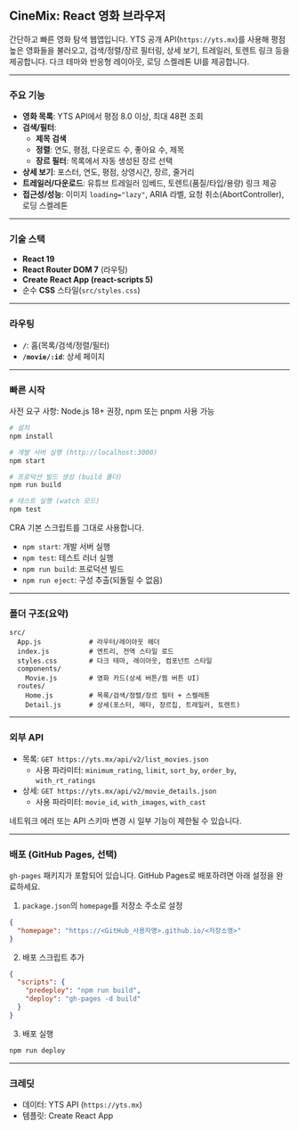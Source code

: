 ## CineMix: React 영화 브라우저

간단하고 빠른 영화 탐색 웹앱입니다. YTS 공개 API(`https://yts.mx`)를 사용해 평점 높은 영화들을 불러오고, 검색/정렬/장르 필터링, 상세 보기, 트레일러, 토렌트 링크 등을 제공합니다. 다크 테마와 반응형 레이아웃, 로딩 스켈레톤 UI를 제공합니다.

---

### 주요 기능

- **영화 목록**: YTS API에서 평점 8.0 이상, 최대 48편 조회
- **검색/필터**:
  - **제목 검색**
  - **정렬**: 연도, 평점, 다운로드 수, 좋아요 수, 제목
  - **장르 필터**: 목록에서 자동 생성된 장르 선택
- **상세 보기**: 포스터, 연도, 평점, 상영시간, 장르, 줄거리
- **트레일러/다운로드**: 유튜브 트레일러 임베드, 토렌트(품질/타입/용량) 링크 제공
- **접근성/성능**: 이미지 `loading="lazy"`, ARIA 라벨, 요청 취소(AbortController), 로딩 스켈레톤

---

### 기술 스택

- **React 19**
- **React Router DOM 7** (라우팅)
- **Create React App (react-scripts 5)**
- 순수 **CSS** 스타일(`src/styles.css`)

---

### 라우팅

- **`/`**: 홈(목록/검색/정렬/필터)
- **`/movie/:id`**: 상세 페이지

---

### 빠른 시작

사전 요구 사항: Node.js 18+ 권장, npm 또는 pnpm 사용 가능

```bash
# 설치
npm install

# 개발 서버 실행 (http://localhost:3000)
npm start

# 프로덕션 빌드 생성 (build 폴더)
npm run build

# 테스트 실행 (watch 모드)
npm test
```

CRA 기본 스크립트를 그대로 사용합니다.

- `npm start`: 개발 서버 실행
- `npm test`: 테스트 러너 실행
- `npm run build`: 프로덕션 빌드
- `npm run eject`: 구성 추출(되돌릴 수 없음)

---

### 폴더 구조(요약)

```text
src/
  App.js            # 라우터/레이아웃 헤더
  index.js          # 엔트리, 전역 스타일 로드
  styles.css        # 다크 테마, 레이아웃, 컴포넌트 스타일
  components/
    Movie.js        # 영화 카드(상세 버튼/찜 버튼 UI)
  routes/
    Home.js         # 목록/검색/정렬/장르 필터 + 스켈레톤
    Detail.js       # 상세(포스터, 메타, 장르칩, 트레일러, 토렌트)
```

---

### 외부 API

- 목록: `GET https://yts.mx/api/v2/list_movies.json`
  - 사용 파라미터: `minimum_rating`, `limit`, `sort_by`, `order_by`, `with_rt_ratings`
- 상세: `GET https://yts.mx/api/v2/movie_details.json`
  - 사용 파라미터: `movie_id`, `with_images`, `with_cast`

네트워크 에러 또는 API 스키마 변경 시 일부 기능이 제한될 수 있습니다.

---

### 배포 (GitHub Pages, 선택)

`gh-pages` 패키지가 포함되어 있습니다. GitHub Pages로 배포하려면 아래 설정을 완료하세요.

1. `package.json`의 `homepage`를 저장소 주소로 설정

```json
{
  "homepage": "https://<GitHub_사용자명>.github.io/<저장소명>"
}
```

2. 배포 스크립트 추가

```json
{
  "scripts": {
    "predeploy": "npm run build",
    "deploy": "gh-pages -d build"
  }
}
```

3. 배포 실행

```bash
npm run deploy
```

---

### 크레딧

- 데이터: YTS API (`https://yts.mx`)
- 템플릿: Create React App
